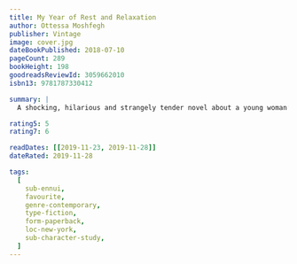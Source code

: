 ```yaml
---
title: My Year of Rest and Relaxation
author: Ottessa Moshfegh
publisher: Vintage
image: cover.jpg
dateBookPublished: 2018-07-10
pageCount: 289
bookHeight: 198
goodreadsReviewId: 3059662010
isbn13: 9781787330412

summary: |
  A shocking, hilarious and strangely tender novel about a young woman’s experiment in narcotic hibernation, aided and abetted by one of the worst psychiatrists in the annals of literature. Our narrator has many of the advantages of life, on the surface. Young, thin, pretty, a recent Columbia graduate, she lives in an apartment on the Upper East Side of Manhattan paid for, like everything else, by her inheritance. But there is a vacuum at the heart of things, and it isn’t just the loss of her parents in college, or the way her Wall Street boyfriend treats her, or her sadomasochistic relationship with her alleged best friend. It’s the year 2000 in a city aglitter with wealth and possibility; what could be so terribly wrong?

rating5: 5
rating7: 6

readDates: [[2019-11-23, 2019-11-28]]
dateRated: 2019-11-28

tags:
  [
    sub-ennui,
    favourite,
    genre-contemporary,
    type-fiction,
    form-paperback,
    loc-new-york,
    sub-character-study,
  ]
---
```

